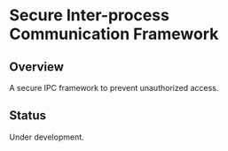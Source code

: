 # Secure Inter-process Communication Framework

## Overview
A secure IPC framework to prevent unauthorized access.

## Status
Under development.
